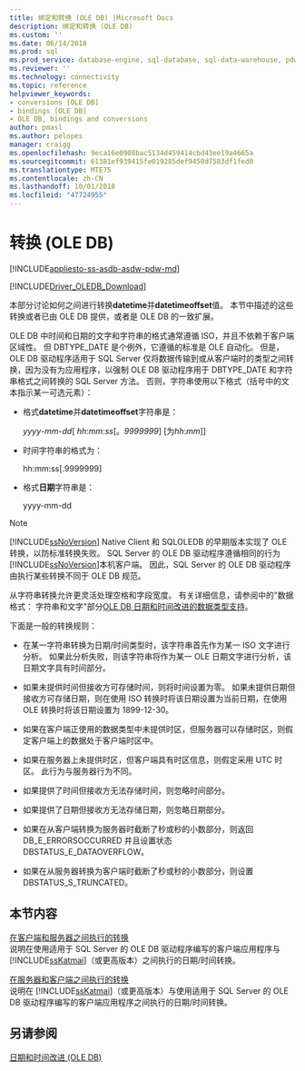 ```yaml
---
title: 绑定和转换 (OLE DB) |Microsoft Docs
description: 绑定和转换 (OLE DB)
ms.custom: ''
ms.date: 06/14/2018
ms.prod: sql
ms.prod_service: database-engine, sql-database, sql-data-warehouse, pdw
ms.reviewer: ''
ms.technology: connectivity
ms.topic: reference
helpviewer_keywords:
- conversions [OLE DB]
- bindings [OLE DB]
- OLE DB, bindings and conversions
author: pmasl
ms.author: pelopes
manager: craigg
ms.openlocfilehash: 9eca16e0908bac5134d459414cbd43ee19a4665a
ms.sourcegitcommit: 61381ef939415fe019285def9450d7583df1fed0
ms.translationtype: MTE75
ms.contentlocale: zh-CN
ms.lasthandoff: 10/01/2018
ms.locfileid: "47724955"
---
```

# <a name="conversions-ole-db"></a>转换 (OLE DB)
[!INCLUDE[appliesto-ss-asdb-asdw-pdw-md](../../../includes/appliesto-ss-asdb-asdw-pdw-md.md)]

[!INCLUDE[Driver_OLEDB_Download](../../../includes/driver_oledb_download.md)]

  本部分讨论如何之间进行转换**datetime**并**datetimeoffset**值。 本节中描述的这些转换或者已由 OLE DB 提供，或者是 OLE DB 的一致扩展。  
  
 OLE DB 中时间和日期的文字和字符串的格式通常遵循 ISO，并且不依赖于客户端区域性。 但 DBTYPE_DATE 是个例外，它遵循的标准是 OLE 自动化。 但是，OLE DB 驱动程序适用于 SQL Server 仅将数据传输到或从客户端时的类型之间转换，因为没有为应用程序，以强制 OLE DB 驱动程序用于 DBTYPE_DATE 和字符串格式之间转换的 SQL Server 方法。 否则，字符串使用以下格式（括号中的文本指示某一可选元素）：  
  
-   格式**datetime**并**datetimeoffset**字符串是：  
  
     *yyyy*-*mm*-*dd*[ *hh*:*mm*:*ss*[。*9999999*] [为*hh*:*mm*]]  
  
-   时间字符串的格式为：  
  
     hh:mm:ss[.9999999]  
  
-   格式**日期**字符串是：  
  
     yyyy-mm-dd  
  
> [!NOTE]  
>  [!INCLUDE[ssNoVersion](../../../includes/ssnoversion-md.md)] Native Client 和 SQLOLEDB 的早期版本实现了 OLE 转换，以防标准转换失败。 SQL Server 的 OLE DB 驱动程序遵循相同的行为[!INCLUDE[ssNoVersion](../../../includes/ssnoversion-md.md)]本机客户端。 因此，SQL Server 的 OLE DB 驱动程序由执行某些转换不同于 OLE DB 规范。  
  
 从字符串转换允许更灵活处理空格和字段宽度。 有关详细信息，请参阅中的"数据格式： 字符串和文字"部分[OLE DB 日期和时间改进的数据类型支持](../../oledb/ole-db-date-time/data-type-support-for-ole-db-date-and-time-improvements.md)。  
  
 下面是一般的转换规则：  
  
-   在某一字符串转换为日期/时间类型时，该字符串首先作为某一 ISO 文字进行分析。 如果此分析失败，则该字符串将作为某一 OLE 日期文字进行分析，该日期文字具有时间部分。  
  
-   如果未提供时间但接收方可存储时间，则将时间设置为零。 如果未提供日期但接收方可存储日期，则在使用 ISO 转换时将该日期设置为当前日期，在使用 OLE 转换时将该日期设置为 1899-12-30。  
  
-   如果在客户端正使用的数据类型中未提供时区，但服务器可以存储时区，则假定客户端上的数据处于客户端时区中。  
  
-   如果在服务器上未提供时区，但客户端具有时区信息，则假定采用 UTC 时区。 此行为与服务器行为不同。  
  
-   如果提供了时间但接收方无法存储时间，则忽略时间部分。  
  
-   如果提供了日期但接收方无法存储日期，则忽略日期部分。  
  
-   如果在从客户端转换为服务器时截断了秒或秒的小数部分，则返回 DB_E_ERRORSOCCURRED 并且设置状态 DBSTATUS_E_DATAOVERFLOW。  
  
-   如果在从服务器转换为客户端时截断了秒或秒的小数部分，则设置 DBSTATUS_S_TRUNCATED。  
  
## <a name="in-this-section"></a>本节内容  
 [在客户端和服务器之间执行的转换](../../oledb/ole-db-date-time/conversions-performed-from-client-to-server.md)  
 说明在使用适用于 SQL Server 的 OLE DB 驱动程序编写的客户端应用程序与 [!INCLUDE[ssKatmai](../../../includes/sskatmai-md.md)]（或更高版本）之间执行的日期/时间转换。  
  
 [在服务器和客户端之间执行的转换](../../oledb/ole-db-date-time/conversions-performed-from-server-to-client.md)  
 说明在 [!INCLUDE[ssKatmai](../../../includes/sskatmai-md.md)]（或更高版本）与使用适用于 SQL Server 的 OLE DB 驱动程序编写的客户端应用程序之间执行的日期/时间转换。  
  
## <a name="see-also"></a>另请参阅  
 [日期和时间改进 (OLE DB)](../../oledb/ole-db-date-time/date-and-time-improvements-ole-db.md)  
  
  
